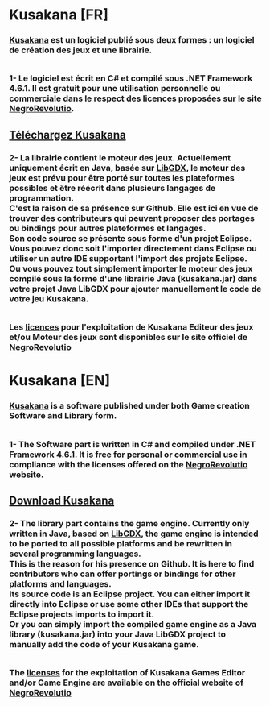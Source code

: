 # Kusakana [FR]
<h3>
<a href="http://www.negrorevolutio.com/kusakana.html">Kusakana</a> est un logiciel publié sous deux formes : 
un logiciel de création des jeux et une librairie.<br/><br/>

1- Le logiciel est écrit en C# et compilé sous .NET Framework 4.6.1. Il est gratuit pour une utilisation personnelle ou commerciale dans le respect des licences proposées sur le site <a href="http://www.negrorevolutio.com/sommaire.html">NegroRevolutio</a>.<br/>
<h2><a href="http://www.negrorevolutio.com/Kusakana/kusakana.zip">Téléchargez Kusakana</a></h2>

<h3>
2- La librairie contient le moteur des jeux. Actuellement uniquement écrit en Java, basée sur <a href="https://libgdx.badlogicgames.com">LibGDX</a>, le moteur des jeux est prévu pour être porté sur toutes les plateformes possibles et être réécrit dans plusieurs langages de programmation.<br/>
C'est la raison de sa présence sur Github. Elle est ici en vue de trouver des contributeurs qui peuvent proposer des portages ou bindings pour autres plateformes et langages.<br/>
Son code source se présente sous forme d'un projet Eclipse. Vous pouvez donc soit l'importer directement dans Eclipse ou utiliser un autre IDE supportant l'import des projets Eclipse.<br/>
Ou vous pouvez tout simplement importer le moteur des jeux compilé sous la forme d'une librairie Java (kusakana.jar) dans votre projet Java LibGDX pour ajouter manuellement le code de votre jeu Kusakana.<br/><br/>

Les <a href="http://www.negrorevolutio.com/sommaire.html">licences</a> pour l'exploitation de Kusakana Editeur des jeux et/ou Moteur des jeux sont disponibles sur le site officiel de
<a href="http://www.negrorevolutio.com">NegroRevolutio</a>

# Kusakana [EN]
<h3>
<a href="http://www.negrorevolutio.com/kusakana.html">Kusakana</a> is a software published under both Game creation Software and Library form.<br/><br/>

1- The Software part is written in C# and compiled under .NET Framework 4.6.1. It is free for personal or commercial use in compliance with the licenses offered on the <a href="http://www.negrorevolutio.com/sommaire.html">NegroRevolutio</a> website.<br/>
<h2><a href="http://www.negrorevolutio.com/Kusakana/kusakana.zip">Download Kusakana</a></h2><h3>
2- The library part contains the game engine. Currently only written in Java, based on <a href="https://libgdx.badlogicgames.com">LibGDX</a>, the game engine is intended to be ported to all possible platforms and be rewritten in several programming languages.<br/>
This is the reason for his presence on Github. It is here to find contributors who can offer portings or bindings for other platforms and languages.<br/>
Its source code is an Eclipse project. You can either import it directly into Eclipse or use some other IDEs that support the Eclipse projects imports to import it.<br/>
Or you can simply import the compiled game engine as a Java library (kusakana.jar) into your Java LibGDX project to manually add the code of your Kusakana game.<br/><br/>

The <a href="http://www.negrorevolutio.com/sommaire.html">licenses</a> for the exploitation of Kusakana Games Editor and/or Game Engine are available on the official website of <a href="http://www.negrorevolutio.com">NegroRevolutio</a>
